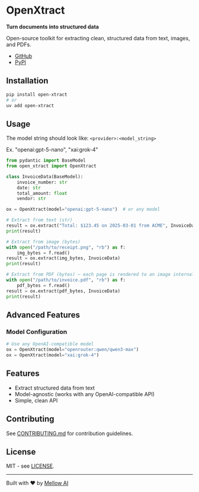 # OpenXtract

**Turn documents into structured data**

Open-source toolkit for extracting clean, structured data from text, images, and PDFs.

- [GitHub](https://github.com/Mellow-Artificial-Intelligence/open-xtract)
- [PyPI](https://pypi.org/project/open-xtract/)

## Installation

```bash
pip install open-xtract
# or
uv add open-xtract
```

## Usage

The model string should look like: `<provider>:<model_string>`

Ex. "openai:gpt-5-nano", "xai:grok-4"

```python
from pydantic import BaseModel
from open_xtract import OpenXtract

class InvoiceData(BaseModel):
    invoice_number: str
    date: str
    total_amount: float
    vendor: str

ox = OpenXtract(model="openai:gpt-5-nano")  # or any model

# Extract from text (str)
result = ox.extract("Total: $123.45 on 2025-03-01 from ACME", InvoiceData)
print(result)

# Extract from image (bytes)
with open("/path/to/receipt.png", "rb") as f:
    img_bytes = f.read()
result = ox.extract(img_bytes, InvoiceData)
print(result)

# Extract from PDF (bytes) — each page is rendered to an image internally
with open("/path/to/invoice.pdf", "rb") as f:
    pdf_bytes = f.read()
result = ox.extract(pdf_bytes, InvoiceData)
print(result)
```

## Advanced Features

### Model Configuration

```python
# Use any OpenAI-compatible model
ox = OpenXtract(model="openrouter:qwen/qwen3-max")
ox = OpenXtract(model="xai:grok-4")
```

## Features

- Extract structured data from text
- Model-agnostic (works with any OpenAI-compatible API)
- Simple, clean API

## Contributing

See [CONTRIBUTING.md](CONTRIBUTING.md) for contribution guidelines.

## License

MIT - see [LICENSE](LICENSE).

---

Built with ❤️ by [Mellow AI](https://github.com/Mellow-Artificial-Intelligence)
